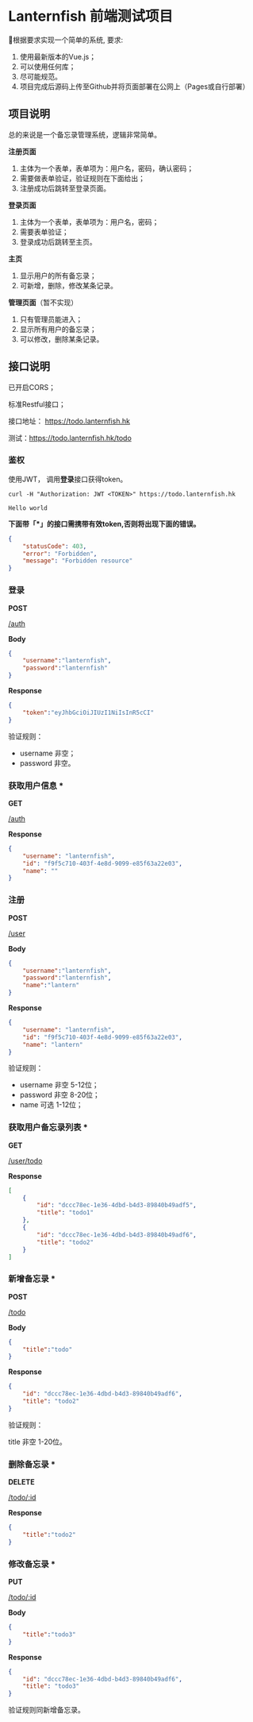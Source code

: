 # Lanternfish 前端测试项目

根据要求实现一个简单的系统,  要求:

1. 使用最新版本的Vue.js；
2. 可以使用任何库；
3. 尽可能规范。
4. 项目完成后源码上传至Github并将页面部署在公网上（Pages或自行部署）

## 项目说明

总的来说是一个备忘录管理系统，逻辑非常简单。

**注册页面**

1. 主体为一个表单，表单项为：用户名，密码，确认密码；
2. 需要做表单验证，验证规则在下面给出；
3. 注册成功后跳转至登录页面。

**登录页面**

1. 主体为一个表单，表单项为：用户名，密码；
2. 需要表单验证；
3. 登录成功后跳转至主页。

**主页**

1. 显示用户的所有备忘录；
2. 可新增，删除，修改某条记录。

**管理页面**（暂不实现）

1. 只有管理员能进入；
2. 显示所有用户的备忘录；
3. 可以修改，删除某条记录。

## 接口说明

已开启CORS；

标准Restful接口；

接口地址： https://todo.lanternfish.hk

测试：https://todo.lanternfish.hk/todo

### 鉴权

使用JWT， 调用**登录**接口获得token。

`curl -H "Authorization: JWT <TOKEN>" https://todo.lanternfish.hk`

`Hello world`

**下面带「\*」的接口需携带有效token,否则将出现下面的错误。**

```json
{
    "statusCode": 403,
    "error": "Forbidden",
    "message": "Forbidden resource"
}
```

### 登录

**POST**

[/auth](/auth)

**Body**

```json
{
    "username":"lanternfish",
    "password":"lanternfish"
}
```

**Response**

```json
{
    "token":"eyJhbGciOiJIUzI1NiIsInR5cCI"
}
```

验证规则：

* username 非空；
* password 非空。

### 获取用户信息 *

**GET**

[/auth](/auth)

**Response**

```json
{
    "username": "lanternfish",
    "id": "f9f5c710-403f-4e8d-9099-e85f63a22e03",
    "name": ""
}
```

### 注册

**POST**

[/user](/user)

**Body**

```json
{
    "username":"lanternfish",
    "password":"lanternfish",
    "name":"lantern"
}
```

**Response**

```json
{
    "username": "lanternfish",
    "id": "f9f5c710-403f-4e8d-9099-e85f63a22e03",
    "name": "lantern"
}
```

验证规则： 

* username 非空 5-12位；
* password 非空 8-20位；
* name 可选 1-12位；

### 获取用户备忘录列表 *

**GET**

[/user/todo](/user/todo)

**Response**

```json
[
    {
        "id": "dccc78ec-1e36-4dbd-b4d3-89840b49adf5",
        "title": "todo1"
    },
    {
        "id": "dccc78ec-1e36-4dbd-b4d3-89840b49adf6",
        "title": "todo2"
    }
]
```

### 新增备忘录 *

**POST**

[/todo](/todo)

**Body**

```json
{
    "title":"todo"
}
```

**Response**

```json
{
    "id": "dccc78ec-1e36-4dbd-b4d3-89840b49adf6",
    "title": "todo2"
}
```

验证规则：

title 非空 1-20位。

### 删除备忘录 *

**DELETE**

[/todo/:id](/todo/:id)

**Response**

```json
{
    "title":"todo2"
}
```

### 修改备忘录 *

**PUT**

[/todo/:id](/todo/:id)

**Body**

```json
{
    "title":"todo3"
}
```

**Response**

```json
{
    "id": "dccc78ec-1e36-4dbd-b4d3-89840b49adf6",
    "title": "todo3"
}
```

验证规则同新增备忘录。

